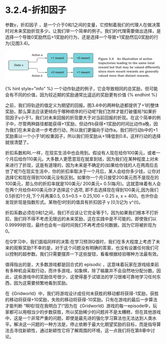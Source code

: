 # 3.2.4-折扣因子

参数γ，折扣因子 ，是一个介于0和1之间的变量，它控制着我们的代理人在做决策时对未来奖励折现多少。让我们举一个简单的例子。我们的代理需要做出选择，是选择一个导致0奖励然后+1奖励的行为，还是选择一个导致+1奖励然后0奖励的行为\(见图3.4\)。

![&#x56FE;3.4](../../.gitbook/assets/image%20%2881%29.png)

{% hint style="info" %}
一个动作轨迹的例子，它会导致相同的总奖励，但可能会有不同的价值，因为较近期的奖励通常比遥远的奖励更有价值
{% endhint %}

之前，我们将轨迹的值定义为期望的回报。图3.4中的两种轨迹都提供了+1的整体奖励，那么算法应该更倾向于哪种顺序的行动呢?我们怎样才能打破僵局?如果折现因子γ小于1，我们对未来回报的折现要大于对当前回报的折现。在这个简单的例子中，尽管两种路径都能获得+1奖励，但动作b获得+1奖励的时间比动作a晚，因为我们在未来会进一步考虑行动，所以我们更偏向于动作a。我们将行动b中的+1奖励乘以一个小于1的权重因子，所以我们将奖励从+1降低到0.8，这样行动的选择就很清楚了。

折扣系数和RL一样，在现实生活中也会用到。假设有人现在给你100美元，或者一个月后给你110美元。大多数人更愿意现在就拿到钱，因为我们在某种程度上对未来进行了折现，这是有道理的，因为未来是不确定的\(如果给你钱的人在两周后去世了呢?\)在现实生活中，你的折扣率取决于一个月后，某人会给你多少钱，让你对选择它和现在得到100美元没有区别。如果你一个月只接受200美元而不是现在的100美元，那么你的折扣率就是100美元/ 200美元= 0.5\(每月\)。这就意味着有人会在两个月给你400美元你才选择这个选项, 即不去选择现在得到100美元,因为我们0.5折扣1个月,下个月再乘0.5, 0.5×0.5 = 0.25,100 = 0.25 x, x = 400。也许你会发现折现是指数形式。某物在t时刻的值具有折扣因子 γ \[0,1\)记为 γ^{t}。

折扣系数必须在0和1之间，我们不应该让它完全等于1，因为如果我们根本不打折扣，我们将不得不考虑无限远的未来奖励，这在实践中是不可能的。即使我们以0.99999折现，最终也会有一段时间我们不再考虑任何数据，因为它将被折现为0。

在Q学习中，我们面临同样的决策:在学习预测Q值时，我们在多大程度上考虑了未来的观察奖励?不幸的是，对于这个问题没有明确的答案，也没有设置任何我们可以控制的超参数。我们只需要摆弄一下这些旋钮，看看根据经验哪种方法最有效。

值得指出的是，大多数游戏都是回合式的 episodic ，这意味着玩家在游戏结束前有多种机会采取行动，而许多游戏，如象棋，除了输赢并不会自然地分配分数。因此，这些游戏中的奖励信号很少，这使得基于试错法的学习很难可靠地学习任何东西，因为这需要频繁地看到奖励。

在《Gridworld》中，我们将游戏设计成任何未获胜的移动都将获得-1奖励，获胜的移动将获得+10奖励，失败的移动将获得-10奖励。只有在游戏的最后一步算法才能判断 “啊哈!现在我明白了!“因为在《Gridworld》游戏的每一episode中，玩家都可以用相当少的步数获胜，所以奖励稀少的问题并不是太糟糕，但在其他游戏中，这是一个非常严重的问题，即使是最先进的强化学习算法也无法达到人类水平。解决这一问题的一种方法是，停止依赖于最大化期望奖励的目标，而是指导算法去寻找新颖性，通过新颖性它将了解周围的环境，这一点我们将在第8章中讨论。









